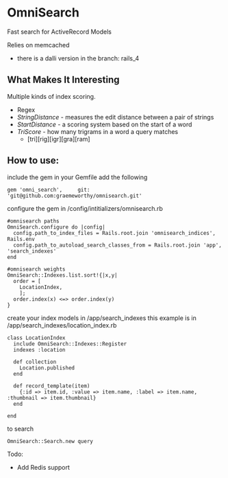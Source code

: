 OmniSearch
==================

Fast search for ActiveRecord Models

Relies on memcached
 - there is a dalli version in the branch: rails_4

What Makes It Interesting
------------------------------

Multiple kinds of index scoring.
 *  Regex
 *  *StringDistance* - measures the edit distance between a pair of strings
 *  *StartDistance* -  a scoring system based on the start of a word
 *  *TriScore* - how many trigrams in a word a query matches
    * [tri][rig][igr][gra][ram]



How to use:
--------------

include the gem
in your Gemfile add the following

```
gem 'omni_search',     git: 'git@github.com:graemeworthy/omnisearch.git'
```

configure the gem
in /config/intitializers/omnisearch.rb

```
#omnisearch paths
OmniSearch.configure do |config|
  config.path_to_index_files = Rails.root.join 'omnisearch_indices', Rails.env
  config.path_to_autoload_search_classes_from = Rails.root.join 'app', 'search_indexes'
end

#omnisearch weights
OmniSearch::Indexes.list.sort!{|x,y|
  order = [
    LocationIndex,
    ];
  order.index(x) <=> order.index(y)
}
```

create your index models in /app/search_indexes
this example is in /app/search_indexes/location_index.rb

```
class LocationIndex
  include OmniSearch::Indexes::Register
  indexes :location

  def collection
    Location.published
  end

  def record_template(item)
    {:id => item.id, :value => item.name, :label => item.name, :thumbnail => item.thumbnail}
  end

end
```


to search

```
OmniSearch::Search.new query
```

Todo:
* Add Redis support
